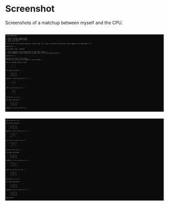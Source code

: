 # Screenshot

Screenshots of a matchup between myself and the CPU.  
  
![screenshot-1](Images/1.jpg)  
------
![screenshot-2](Images/2.jpg)
